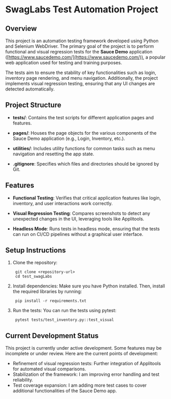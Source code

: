 SwagLabs Test Automation Project
================================

Overview
--------

This project is an automation testing framework developed using Python and Selenium WebDriver. The primary goal of the project is to perform functional and visual regression tests for the **Sauce Demo** application ([https://www.saucedemo.com/](https://www.saucedemo.com/)), a popular web application used for testing and training purposes.

The tests aim to ensure the stability of key functionalities such as login, inventory page rendering, and menu navigation. Additionally, the project implements visual regression testing, ensuring that any UI changes are detected automatically.

Project Structure
-----------------

*   **tests/**: Contains the test scripts for different application pages and features.
    
*   **pages/**: Houses the page objects for the various components of the Sauce Demo application (e.g., Login, Inventory, etc.).
    
*   **utilities/**: Includes utility functions for common tasks such as menu navigation and resetting the app state.
    
*   **.gitignore**: Specifies which files and directories should be ignored by Git.
    

Features
--------

*   **Functional Testing**: Verifies that critical application features like login, inventory, and user interactions work correctly.
    
*   **Visual Regression Testing**: Compares screenshots to detect any unexpected changes in the UI, leveraging tools like Applitools.
    
*   **Headless Mode**: Runs tests in headless mode, ensuring that the tests can run on CI/CD pipelines without a graphical user interface.  

Setup Instructions
------------------

1. Clone the repository:

        git clone <repository-url>
        cd test_swagLabs


2. Install dependencies: Make sure you have Python installed. Then, install the required libraries by running:

        pip install -r requirements.txt

3. Run the tests: You can run the tests using pytest:

        pytest tests/test_inventory.py::test_visual

Current Development Status
--------------------------

This project is currently under active development. Some features may be incomplete or under review. Here are the current points of development:

* Refinement of visual regression tests: Further integration of Applitools for automated visual comparisons.
* Stabilization of the framework: I am improving error handling and test reliability.
* Test coverage expansion: I am adding more test cases to cover additional functionalities of the Sauce Demo app.
